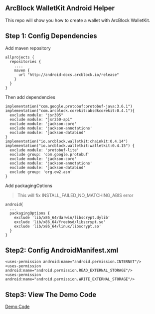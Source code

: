 ## ArcBlock WalletKit Android Helper

This repo will show you how to create a wallet with ArcBlock WalletKit.

## Step 1: Config Dependencies

Add maven repository

```
allprojects {
  repositories {
    ....
    maven {
      url "http://android-docs.arcblock.io/release"
    }
  }
}
```

Then add dependencies

```
implementation("com.google.protobuf:protobuf-java:3.6.1")
implementation("com.arcblock.corekit:absdkcorekit:0.4.1"){
  exclude module: "jsr305"
  exclude module: "jsr250-api"
  exclude module: 'jackson-core'
  exclude module: 'jackson-annotations'
  exclude module: 'jackson-databind'
}
implementation("io.arcblock.walletkit:chainkit:0.4.14")
implementation("io.arcblock.walletkit:walletkit:0.4.15") {
  exclude module: 'protobuf-lite'
  exclude group: 'com.google.protobuf'
  exclude module: 'jackson-core'
  exclude module: 'jackson-annotations'
  exclude module: 'jackson-databind'
  exclude group: 'org.ow2.asm'
}
```

Add packagingOptions

> This will fix INSTALL_FAILED_NO_MATCHING_ABIS error

```
android{
  ...
  packagingOptions {
    exclude 'lib/x86_64/darwin/libscrypt.dylib'
    exclude 'lib/x86_64/freebsd/libscrypt.so'
    exclude 'lib/x86_64/linux/libscrypt.so'
  }
}
```

## Step2: Config AndroidManifest.xml

```
<uses-permission android:name="android.permission.INTERNET"/>
<uses-permission android:name="android.permission.READ_EXTERNAL_STORAGE"/>
<uses-permission android:name="android.permission.WRITE_EXTERNAL_STORAGE"/>
```

## Step3: View The Demo Code

[Demo Code](./app/src/main/java/com/arcblock/whepler/MainActivity.kt)
